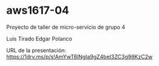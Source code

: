 # aws1617-04
Proyecto de taller de micro-servicio de grupo 4

Luis Tirado
Edgar Polanco

URL de la presentación: https://1drv.ms/p/s!AmYwT6lNgla9gZ4beI3ZC3g98KzC2w